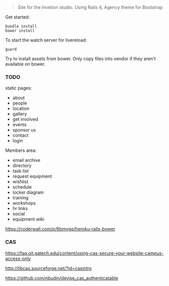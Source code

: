 
> Site for the Invetion studio. Using Rails 4, Agency theme for Bootstrap


Get started:

    bundle install
    bower install


To start the watch server for livereload:

    guard


Try to install assets from bower. Only copy files into vendor if they aren't available on bower. 

### TODO

static pages:

- about
- people
- location
- gallery
- get involved
- events
- sponsor us
- contact
- login

Members area:

- email archive
- directory
- task list
- request equipment
- wishlist
- schedule
- locker diagram
- training
- workshops
- hr links
- social
- equipment wiki


https://coderwall.com/p/6bmygq/heroku-rails-bower

### CAS

https://faq.oit.gatech.edu/content/using-cas-secure-your-website-campus-access-only

http://libcas.sourceforge.net/?id=casintro

https://github.com/nbudin/devise_cas_authenticatable